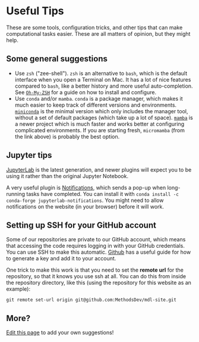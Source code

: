 # Useful Tips

These are some tools, configuration tricks, and other tips that can make computational tasks easier. These are all matters of opinion, but they might help.

## Some general suggestions

 * Use `zsh` ("zee-shell"). `zsh` is an alternative to `bash`, which is the default interface when you open a Terminal on Mac. It has a lot of nice features compared to `bash`, like a better history and more useful auto-completion. See [`Oh-My-ZSH`](https://ohmyz.sh/) for a guide on how to install and configure.
 * Use `conda` and/or `mamba`. `conda` is a package manager, which makes it much easier to keep track of different versions and environments. [`miniconda`](https://docs.conda.io/en/latest/miniconda.html) is the minimal version which only includes the manager tool, without a set of default packages (which take up a lot of space). [`mamba`](https://mamba.readthedocs.io/en/latest/installation.html#installation) is a newer project which is much faster and works better at configuring complicated environments. If you are starting fresh, `micromamba` (from the link above) is probably the best option.

## Jupyter tips

[JupyterLab](https://jupyter.org/install) is the latest generation, and newer plugins will expect you to be using it rather than the original Jupyter Notebook.

A very useful plugin is [Notifications](https://github.com/mwakaba2/jupyterlab-notifications), which sends a pop-up when long-running tasks have completed. You can install it with `conda install -c conda-forge jupyterlab-notifications`. You might need to allow notifications on the website (in your browser) before it will work.

## Setting up SSH for your GitHub account

Some of our repositories are private to our GitHub account, which means that accessing the code requires logging in with your GitHub credentials. You can use SSH to make this automatic. [Github](https://docs.github.com/en/authentication/connecting-to-github-with-ssh/generating-a-new-ssh-key-and-adding-it-to-the-ssh-agent) has a useful guide for how to generate a key and add it to your account.

One trick to make this work is that you need to set the **remote url** for the repository, so that it knows you use ssh at all. You can do this from inside the repository directory, like this (using the repository for this website as an example):

```
git remote set-url origin git@github.com:MethodsDev/mdl-site.git
```

## More?

[Edit this page](https://github.com/MethodsDev/mdl-site/edit/main/src/tips-and-tricks.md) to add your own suggestions!
